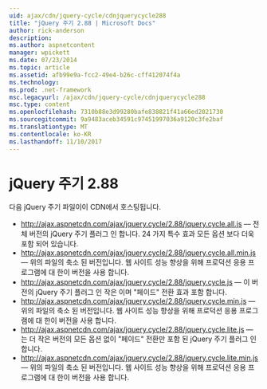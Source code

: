 ```yaml
---
uid: ajax/cdn/jquery-cycle/cdnjquerycycle288
title: "jQuery 주기 2.88 | Microsoft Docs"
author: rick-anderson
description: 
ms.author: aspnetcontent
manager: wpickett
ms.date: 07/23/2014
ms.topic: article
ms.assetid: afb99e9a-fcc2-49e4-b26c-cff412074f4a
ms.technology: 
ms.prod: .net-framework
msc.legacyurl: /ajax/cdn/jquery-cycle/cdnjquerycycle288
msc.type: content
ms.openlocfilehash: 7310b88e3d99280bafe838821f41a66ed2021730
ms.sourcegitcommit: 9a9483aceb34591c97451997036a9120c3fe2baf
ms.translationtype: MT
ms.contentlocale: ko-KR
ms.lasthandoff: 11/10/2017
---
```

<a name="jquery-cycle-288"></a>jQuery 주기 2.88
====================
다음 jQuery 주기 파일이이 CDN에서 호스팅됩니다.

- http://ajax.aspnetcdn.com/ajax/jquery.cycle/2.88/jquery.cycle.all.js &mdash; 전체 버전의 jQuery 주기 플러그 인 합니다. 24 가지 특수 효과 모든 옵션 보다 더욱 포함 되어 있습니다.
- http://ajax.aspnetcdn.com/ajax/jquery.cycle/2.88/jquery.cycle.all.min.js &mdash; 위의 파일의 축소 된 버전입니다. 웹 사이트 성능 향상을 위해 프로덕션 응용 프로그램에 대 한이 버전을 사용 합니다.
- http://ajax.aspnetcdn.com/ajax/jquery.cycle/2.88/jquery.cycle.js &mdash; 이 버전의 jQuery 주기 플러그 인 작은 이며 "페이드" 전환 효과 포함 합니다.
- http://ajax.aspnetcdn.com/ajax/jquery.cycle/2.88/jquery.cycle.min.js &mdash; 위의 파일의 축소 된 버전입니다. 웹 사이트 성능 향상을 위해 프로덕션 응용 프로그램에 대 한이 버전을 사용 합니다.
- http://ajax.aspnetcdn.com/ajax/jquery.cycle/2.88/jquery.cycle.lite.js &mdash; 는 더 작은 버전의 모든 옵션 없이 "페이드" 전환만 포함 된 jQuery 주기 플러그 인 합니다.
- http://ajax.aspnetcdn.com/ajax/jquery.cycle/2.88/jquery.cycle.lite.min.js &mdash; 위의 파일의 축소 된 버전입니다. 웹 사이트 성능 향상을 위해 프로덕션 응용 프로그램에 대 한이 버전을 사용 합니다.
